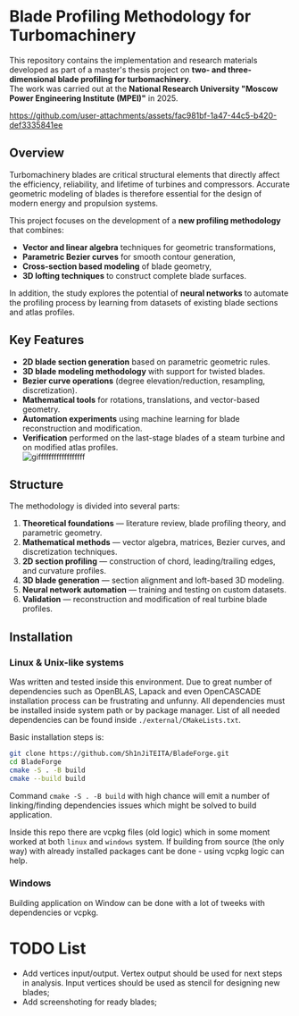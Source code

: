 # Blade Profiling Methodology for Turbomachinery

This repository contains the implementation and research materials developed as part of a master's thesis project on **two- and three-dimensional blade profiling for turbomachinery**.  
The work was carried out at the **National Research University "Moscow Power Engineering Institute (MPEI)"** in 2025.

https://github.com/user-attachments/assets/fac981bf-1a47-44c5-b420-def3335841ee

## Overview

Turbomachinery blades are critical structural elements that directly affect the efficiency, reliability, and lifetime of turbines and compressors. Accurate geometric modeling of blades is therefore essential for the design of modern energy and propulsion systems.

This project focuses on the development of a **new profiling methodology** that combines:

- **Vector and linear algebra** techniques for geometric transformations,  
- **Parametric Bezier curves** for smooth contour generation,  
- **Cross-section based modeling** of blade geometry,  
- **3D lofting techniques** to construct complete blade surfaces.

In addition, the study explores the potential of **neural networks** to automate the profiling process by learning from datasets of existing blade sections and atlas profiles.

## Key Features

- **2D blade section generation** based on parametric geometric rules.  
- **3D blade modeling methodology** with support for twisted blades.  
- **Bezier curve operations** (degree elevation/reduction, resampling, discretization).  
- **Mathematical tools** for rotations, translations, and vector-based geometry.  
- **Automation experiments** using machine learning for blade reconstruction and modification.  
- **Verification** performed on the last-stage blades of a steam turbine and on modified atlas profiles.  
![giffffffffffffffffff](https://github.com/user-attachments/assets/b23d9c4a-4352-43e6-8c24-a73507a4c750)

## Structure

The methodology is divided into several parts:
1. **Theoretical foundations** — literature review, blade profiling theory, and parametric geometry.  
2. **Mathematical methods** — vector algebra, matrices, Bezier curves, and discretization techniques.  
3. **2D section profiling** — construction of chord, leading/trailing edges, and curvature profiles.  
4. **3D blade generation** — section alignment and loft-based 3D modeling.  
5. **Neural network automation** — training and testing on custom datasets.  
6. **Validation** — reconstruction and modification of real turbine blade profiles.  

## Installation
### Linux & Unix-like systems
Was written and tested inside this environment.
Due to great number of dependencies such as OpenBLAS, Lapack and even OpenCASCADE installation process can be frustrating and unfunny. All dependencies must be installed inside system path or by package manager.
List of all needed dependencies can be found inside `./external/CMakeLists.txt`.

Basic installation steps is:
```bash
git clone https://github.com/Sh1nJiTEITA/BladeForge.git
cd BladeForge
cmake -S . -B build
cmake --build build
```
Command `cmake -S . -B build` with high chance will emit a number of linking/finding dependencies issues which might be solved to build application.

Inside this repo there are vcpkg files (old logic) which in some moment worked at both `linux` and `windows` system. If building from source (the only way) with already installed packages cant be done - using vcpkg logic can help.
### Windows
Building application on Window can be done with a lot of tweeks with dependencies or vcpkg.


# TODO List
- Add vertices input/output. Vertex output should be used for next steps in analysis. Input vertices should be used as stencil for designing new blades;
- Add screenshoting for ready blades;

